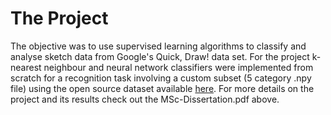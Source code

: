 # The Project
The objective was to  use supervised learning algorithms to classify
and analyse sketch data from Google's Quick, Draw! data set.
For the project k-nearest neighbour and neural network classifiers
were implemented from scratch for a recognition task
involving a custom subset (5 category .npy file) using the
open source dataset available [here](https://github.com/googlecreativelab/quickdraw-dataset).
For more details on the project and its results check out the
MSc-Dissertation.pdf above.

